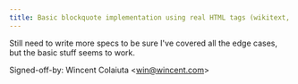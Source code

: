 ```yaml
---
title: Basic blockquote implementation using real HTML tags (wikitext, 88da5f3)
---
```


Still need to write more specs to be sure I've covered all the edge cases, but the basic stuff seems to work.

Signed-off-by: Wincent Colaiuta &lt;win@wincent.com&gt;
